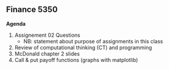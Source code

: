 ## Finance 5350 

**Agenda**

1. Assignement 02 Questions
    - NB: statement about purpose of assignments in this class
2. Review of computational thinking (CT) and programming
3. McDonald chapter 2 slides
4. Call & put payoff functions (graphs with matplotlib)